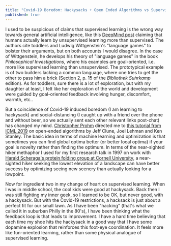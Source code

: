 ```yaml
---
title: "Covid-19 Boredom: Hackysacks + Open Ended Algorithms vs Supervised Learning"
published: true
---
```


I used to be suspicious of claims that supervised learning is the wrong way towards general artificial intelligence, like this [DeepMind post](https://deepmind.com/blog/article/unsupervised-learning) claiming that humans actually learn by unsupervised learning more than supervised. The authors cite toddlers and Ludwig Wittgenstein's "language games" to bolster their arguments, but on both accounts I would disagree. In the case of Wittgenstein, he develops his theory of "language games" in the book *Philosophical Investigations*, where his examples are goal-oriented, i.e. more like supervised learning than unsupervised. The prototypical example is of two builders lacking a common language, where one tries to get the other to pass him a brick (Section 2, p. 15 of the *Bibliothek Suhrkamp* edition). As for toddlers, sure there is a lot of exploration, but with my daughter at least, I felt like her exploration of the world and development were guided by goal-oriented feedback involving hunger, discomfort, warmth, etc..

But a coincidence of Covid-19 induced boredom (I am learning to hackysack) and social-distancing (I caught up with a friend over the phone and without beer, so we actually sent each other relevant links post-chat) has changed my mind. [Christopher Prohm](https://cprohm.de/) directed me to [this tutorial from ICML 2019](https://www.youtube.com/watch?v=g6HiuEnbwJE) on open-ended algorithms by Jeff Clune, Joel Lehman and Ken Stanley. The basic idea in terms of machine learning and optimization is that sometimes you can find global optima better (or better local optima) if your goal is novelty rather than finding the optimum. In terms of the near-sighted hiker methaphor I used for my first research talk in 1997 on work with [Harald Scheraga's protein folding group at Cornell University](http://scheraga.chem.cornell.edu), a near-sighted hiker seeking the lowest elevation of a landscape can have better success by optimizing seeing new scenery than actually looking for a lowpoint.

Now for ingredient two in my change of heart on supervised learning. When I was in middle school, the cool kids were good at hackysack. Back then I was still fighting my inner geek, so I learned to be OK, but never good, with a hackysack. But with the Covid-19 restrictions, a hacksack is just about a perfect fit for our small lawn. As I have been "hacking" (that's what we called it in suburban Philly in the 80's), I have been thinking what the feedback loop is that leads to improvement. I have a hard time believing that each time my shoe hits the hackysack in a good way that I have some dopamine explosion that reinforces this foot-eye coordination. It feels more like fun-oriented learning, rather than some physical analogue of supervised learning.
